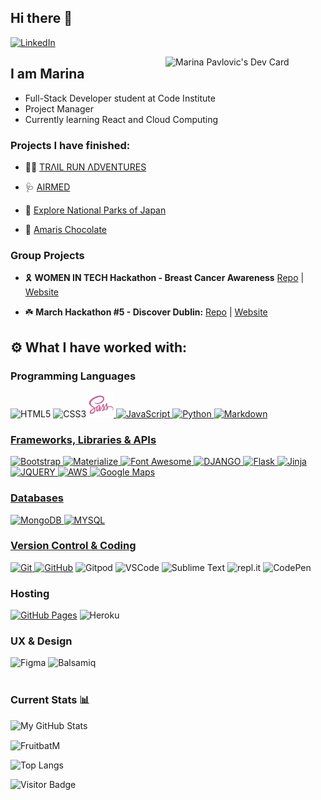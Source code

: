 ## Hi there 👋

[![LinkedIn](https://img.shields.io/badge/LinkedIn%20-%230A66C2.svg?&style=for-the-badge&logo=LinkedIn&logoColor=FFFFFF)](https://www.linkedin.com/in/marina-pavlovic-3855098/)

<a href="https://app.daily.dev/Fruitbat" target="_blank">
  <img 
       width="256"
       align="right"
       src="https://api.daily.dev/devcards/56c6d0a1ff1244a08cb2222a2d405905.png?r=xkn" 
       alt="Marina Pavlovic's Dev Card"/>
</a>

## I am Marina
- Full-Stack Developer student at Code Institute
- Project Manager
- Currently learning React and Cloud Computing

### Projects I have finished:

- :running_woman: [TRΛIL RUN ΛDVENTURES](https://trail-run-adventures.herokuapp.com/)

- :stethoscope: [AIRMED](http://airmed-doc-app.herokuapp.com/)

- :japan: [Explore National Parks of Japan](https://fruitbatm.github.io/explore-national-parks-of-japan/)

- :chocolate_bar: [Amaris Chocolate](https://fruitbatm.github.io/amaris-chocolate/)

### Group Projects

- :reminder_ribbon: <strong>WOMEN IN TECH Hackathon - Breast Cancer Awareness</strong> </strong><a href="https://github.com/andrewdempsey2018/B-Care" alt="B-Care Repo" target="_blank" rel="noopener noreferrer">Repo</a> | <a href="https://b-care-wit.herokuapp.com/" alt="B-Care website" target="_blank" rel="noopener noreferrer">Website</a>

- :shamrock: <strong>March Hackathon #5 - Discover Dublin:</strong> </strong><a href="https://github.com/cnridley/the-mighty-bits-hackathon-proj" alt="Discover Dublin Repo" target="_blank" rel="noopener noreferrer">Repo</a> | <a href="https://paddys-quiz.herokuapp.com/" alt="Discover Dublin trivia game website" target="_blank" rel="noopener noreferrer">Website</a>

## :gear: What I have worked with:
### Programming Languages
![HTML5](https://img.shields.io/badge/HTML5%20-%23E34F26.svg?&style=for-the-badge&logo=HTML5&logoColor=FFFFFF)
![CSS3](https://img.shields.io/badge/CSS3%20-%231572B6.svg?&style=for-the-badge&logo=CSS3&logoColor=FFFFFF)
<a href="https://sass-lang.com" target="_blank"> 
  <img src="https://raw.githubusercontent.com/devicons/devicon/master/icons/sass/sass-original.svg" alt="sass" width="40" height="40" />
![JavaScript](https://img.shields.io/badge/JavaScript%20-%23323330.svg?&style=for-the-badge&logo=JavaScript&logoColor=F7DF1E)
![Python](https://img.shields.io/badge/Python%20-%23004D7A.svg?&style=for-the-badge&logo=python&logoColor=ffdf76)
![Markdown](https://img.shields.io/badge/Markdown%20-%23000000.svg?&style=for-the-badge&logo=Markdown&logoColor=FFFFFF)

### Frameworks, Libraries & APIs
![Bootstrap](https://img.shields.io/badge/Bootstrap%20-%23563D7C.svg?&style=for-the-badge&logo=Bootstrap&logoColor=FFFFFF)
![Materialize](https://img.shields.io/badge/Materialize%20-%23EE6E73.svg?&style=for-the-badge&logo=Materialize&logoColor=FFFFFF)
![Font Awesome](https://img.shields.io/badge/Font%20Awesome%20-%23339AF0.svg?&style=for-the-badge&logo=Font%20Awesome&logoColor=FFFFFF)
![DJANGO](https://img.shields.io/badge/Django-092E20?style=for-the-badge&logo=django&logoColor=white)
![Flask](https://img.shields.io/badge/Flask%20-%23000000.svg?&style=for-the-badge&logo=Flask&logoColor=FFFFFF)
![Jinja](https://img.shields.io/badge/Jinja%20-%23000000.svg?&style=for-the-badge&logo=Jinja&logoColor=B41717)
![JQUERY](https://img.shields.io/badge/jQuery-0769AD?style=for-the-badge&logo=jquery&logoColor=white)
![AWS](https://img.shields.io/badge/Amazon_AWS-232F3E?style=for-the-badge&logo=amazon-aws&logoColor=white)
![Google Maps](https://img.shields.io/badge/Google%20Maps%20-%234285F4.svg?&style=for-the-badge&logo=Google%20Maps&logoColor=FFFFFF)

### Databases
![MongoDB](https://img.shields.io/badge/MongoDB%20-%233F2E1E.svg?&style=for-the-badge&logo=MongoDB&logoColor=47A248)
![MYSQL](https://img.shields.io/badge/MySQL-00000F?style=for-the-badge&logo=mysql&logoColor=white)

### Version Control & Coding
![Git](https://img.shields.io/badge/Git%20-%23302F2F.svg?&style=for-the-badge&logo=Git&logoColor=F05032)
[![GitHub](https://img.shields.io/badge/GitHub%20-%23181717.svg?&style=for-the-badge&logo=GitHub&logoColor=FFFFFF)](https://github.com/FruitbatM)
![Gitpod](https://img.shields.io/badge/Gitpod%20-%231D1D1D.svg?&style=for-the-badge&logo=Gitpod&logoColor=1AA6E4)
![VSCode](https://img.shields.io/badge/VSCode%20-%232B2B30.svg?&style=for-the-badge&logo=Visual%20Studio%20Code&logoColor=007ACC)
![Sublime Text](https://img.shields.io/badge/sublime_text-%23575757.svg?&style=for-the-badge&logo=sublime-text&logoColor=important)
![repl.it](https://img.shields.io/badge/repl.it%20-%23101B30.svg?&style=for-the-badge&logo=repl.it&logoColor=93969C)
![CodePen](https://img.shields.io/badge/CodePen%20-%23000000.svg?&style=for-the-badge&logo=CodePen&logoColor=FFFFFF)

### Hosting 
[![GitHub Pages](https://img.shields.io/badge/GitHub%20Pages%20-%23181717.svg?&style=for-the-badge&logo=GitHub&logoColor=FFFFFF)](https://github.com/FruitbatM)
![Heroku](https://img.shields.io/badge/Heroku%20-%23430098.svg?&style=for-the-badge&logo=Heroku&logoColor=FFFFFF)
<br>
### UX & Design
![Figma](https://img.shields.io/badge/Figma%20-%23EE6E73.svg?&style=for-the-badge&logo=Figma&logoColor=FFFFFF)
![Balsamiq](https://img.shields.io/badge/Balsamiq%20-%23A60000.svg?&style=for-the-badge&logo=Balsamiq&logoColor=FFFFFF)
<br>
<br>
### Current Stats 📊
<img alt="My GitHub Stats" src="https://github-readme-stats.vercel.app/api?username=FruitbatM&show_icons=true&hide_border=true" />

<p><img align="center" src="https://github-readme-streak-stats.herokuapp.com/?user=FruitbatM&" alt="FruitbatM" /></p>
  
![Top Langs](https://github-readme-stats.vercel.app/api/top-langs/?username=FruitbatM&hide=TeX&layout=compact)

![Visitor Badge](https://visitor-badge.laobi.icu/badge?page_id=FruitbatM)
  
<!--
**FruitbatM/FruitbatM** is a ✨ _special_ ✨ repository because its `README.md` (this file) appears on your GitHub profile.

Here are some ideas to get you started:

- 🔭 I’m currently working on ...
- 🌱 I’m currently learning ...
- 👯 I’m looking to collaborate on ...
- 🤔 I’m looking for help with ...
- 💬 Ask me about ...
- 📫 How to reach me: ...
- 😄 Pronouns: ...
- ⚡ Fun fact: ...
-->
